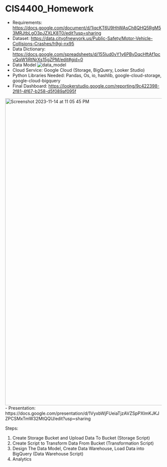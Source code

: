 # CIS4400_Homework

- Requirements: https://docs.google.com/document/d/1iqcKT6U9HhWAsCh8QHQ5RgM53MRJtbLgO3pJZXLK8T0/edit?usp=sharing
- Dataset: https://data.cityofnewyork.us/Public-Safety/Motor-Vehicle-Collisions-Crashes/h9gi-nx95 
- Data Dictionary: https://docs.google.com/spreadsheets/d/155lud0vY1y6PByDqcHftAf1pcvQqW1iRtNrXs15gZPM/edit#gid=0
- Data Model
![data_model](https://github.com/tshadat2002/CIS4400_Homework/assets/71566775/9b4ac481-530f-4f7e-aac7-4cca2dc583b7)
- Cloud Service: Google Cloud (Storage, BigQuery, Looker Studio)
- Python Libraries Needed: Pandas, Os, io, hashlib, google-cloud-storage, google-cloud-bigquery
- Final Dashboard: https://lookerstudio.google.com/reporting/9c422398-2f81-4f67-b258-d5f089af095f 
<img width="987" alt="Screenshot 2023-11-14 at 11 05 45 PM" src="https://github.com/tshadat2002/CIS4400_Homework/assets/71566775/e791c134-bd5f-4dc4-a210-87f209d3e209">
- Presentation: https://docs.google.com/presentation/d/1VyxbWjFUeiaTjzAVZSpPXImKJKJZPCSMxTmW32MtQQU/edit?usp=sharing

Steps:
1. Create Storage Bucket and Upload Data To Bucket (Storage Script)
2. Create Script to Transform Data From Bucket (Transformation Script)
3. Design The Data Model, Create Data Warehouse, Load Data into BigQuery (Data Warehouse Script)
4. Analytics 
